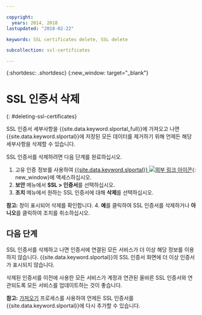 ```yaml
---

copyright:
  years: 2014, 2018
lastupdated: "2018-02-22"

keywords: SSL certificates delete, SSL delete

subcollection: ssl-certificates

---
```


{:shortdesc: .shortdesc}
{:new_window: target="_blank"}

# SSL 인증서 삭제
{: #deleting-ssl-certificates}

SSL 인증서 세부사항을 {{site.data.keyword.slportal_full}}에 가져오고 나면 {{site.data.keyword.slportal}}에 저장된 모든 데이터를 제거하기 위해 언제든 해당 세부사항을 삭제할 수 있습니다.

SSL 인증서를 삭제하려면 다음 단계를 완료하십시오.

1. 고유 인증 정보를 사용하여 [{{site.data.keyword.slportal}} ![외부 링크 아이콘](../../icons/launch-glyph.svg "외부 링크 아이콘")](https://control.softlayer.com/){: new_window}에 액세스하십시오.
2. **보안** 메뉴에서 **SSL > 인증서**를 선택하십시오.
3. **조치** 메뉴에서 원하는 SSL 인증서에 대해 **삭제**를 선택하십시오.

  **참고:** 창이 표시되어 삭제를 확인합니다.
4. **예**를 클릭하여 SSL 인증서를 삭제하거나 **아니오**를 클릭하여 조치를 취소하십시오.

## 다음 단계

SSL 인증서를 삭제하고 나면 인증서에 연결된 모든 서비스가 더 이상 해당 정보를 이용하지 않습니다. {{site.data.keyword.slportal}}의 SSL 인증서 화면에 더 이상 인증서가 표시되지 않습니다.

삭제된 인증서를 이전에 사용한 모든 서비스가 계정과 연관된 올바른 SSL 인증서와 연관되도록 모든 서비스를 업데이트하는 것이 좋습니다.

**참고:** [가져오기](/docs/infrastructure/ssl-certificates?topic=ssl-certificates-importing-ssl-certificates) 프로세스를 사용하여 언제든 SSL 인증서를 {{site.data.keyword.slportal}}에 다시 추가할 수 있습니다.
